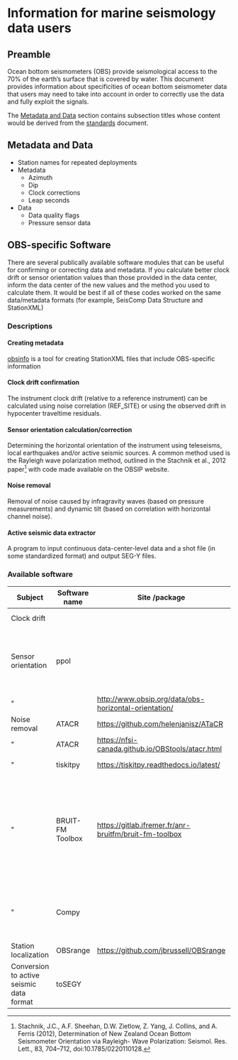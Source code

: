 # Information for marine seismology data users

## Preamble
Ocean bottom seismometers (OBS) provide seismological access to the 70% of the earth’s surface that is covered by water. This document provides information about specificities of ocean bottom seismometer data that users may need to take into account in order to correctly use the data and fully exploit the signals.

The [Metadata and Data](./users.md#metadata-and-data) section contains subsection titles whose content would be derived from the [standards](./standards.md) document.

## Metadata and Data

- Station names for repeated deployments
- Metadata
  - Azimuth
  - Dip
  - Clock corrections
  - Leap seconds
- Data
  - Data quality flags
  - Pressure sensor data


## OBS-specific Software
There are several publically available software modules that can be useful for confirming or correcting data and metadata. If you calculate better clock drift or sensor
orientation values than those provided in the data center,  inform the data center of the new values and the method you used to calculate them.
It would be best if all of these codes worked on the same data/metadata formats (for example, SeisComp Data Structure and StationXML)

### Descriptions

#### Creating metadata

[obsinfo](https://obsinfo.readthedocs.io) is a tool for creating StationXML files that include OBS-specific information

#### Clock drift confirmation
The instrument clock drift (relative to a reference instrument) can be calculated using noise correlation (REF_SITE) or using the observed drift in hypocenter traveltime residuals.

#### Sensor orientation calculation/correction
Determining the horizontal orientation of the instrument using teleseisms, local earthquakes and/or active seismic sources. A common method used is the Rayleigh wave polarization method, outlined in the Stachnik et al., 2012 paper[^1]
with code made available on the OBSIP website.

[^1]: Stachnik, J.C., A.F. Sheehan, D.W. Zietlow, Z. Yang, J. Collins, and A. Ferris (2012), Determination of New Zealand Ocean Bottom Seismometer Orientation via Rayleigh- Wave Polarization: Seismol. Res. Lett., 83, 704–712, doi:10.1785/0220110128.

#### Noise removal
Removal of noise caused by infragravity waves (based on pressure measurements) and dynamic tilt (based on correlation with horizontal channel noise).


#### Active seismic data extractor
A program to input continuous data-center-level data and a shot file (in some standardized format) and output SEG-Y files.

### Available software

Subject      |  Software name   | Site /package    | Comments
------------ | ---------------- | --------------- | ------------
Clock drift  |                  |                 | sara hable's code?
Sensor orientation |    ppol    |                 | Wayne's ppol code (based on John Scholz, plus event location uncertainty)
"                  |            | http://www.obsip.org/data/obs-horizontal-orientation/ | Stachnik et al. code  
Noise removal      |   ATACR    | https://github.com/helenjanisz/ATaCR | matlab version
"                  |   ATACR    | https://nfsi-canada.github.io/OBStools/atacr.html | python version
"                  |  tiskitpy  | https://tiskitpy.readthedocs.io/latest/ | Wayne Crawford
"                  | BRUIT-FM Toolbox   | https://gitlab.ifremer.fr/anr-bruitfm/bruit-fm-toolbox | Improved windowing selection and data stacking for more accurate transfer function calculation. Integrate into tiskitpy?
"                  | Compy      |   | Mohammad-Amin Aminians' code.  Integrate into tiskitpy?
Station localization | OBSrange  | https://github.com/jbrussell/OBSrange | matlab tool
Conversion to active seismic data format  |  toSEGY        |  | Does not exist, should be fairly simple using obspy
